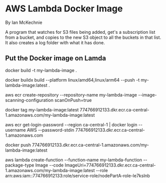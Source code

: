 # AWS Lambda Docker Image

By Ian McKechnie


A program that watches for S3 files being added, get's a subscription list from a bucket, and copies to the new S3 object to all the buckets in that list. It also creates a log folder with what it has done.


## Put the Docker image on Lamda

docker build -t my-lambda-image .

docker buildx build --platform linux/amd64,linux/arm64 --push -t my-lambda-image:latest .

aws ecr create-repository --repository-name my-lambda-image --image-scanning-configuration scanOnPush=true

docker tag my-lambda-image:latest 774766912133.dkr.ecr.ca-central-1.amazonaws.com/my-lambda-image:latest

aws ecr get-login-password --region ca-central-1 | docker login --username AWS --password-stdin 774766912133.dkr.ecr.ca-central-1.amazonaws.com

docker push 774766912133.dkr.ecr.ca-central-1.amazonaws.com/my-lambda-image:latest

aws lambda create-function --function-name my-lambda-function --package-type Image --code ImageUri=774766912133.dkr.ecr.ca-central-1.amazonaws.com/my-lambda-image:latest --role arn:aws:iam::774766912133:role/service-role/nodePartA-role-le7kslnb